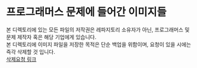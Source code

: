 # 프로그래머스 문제에 들어간 이미지들
본 디렉토리에 있는 모든 파일의 저작권은 레파지토리 소유자가 아닌, 프로그래머스 및 문제 제작자 혹은 해당 기업에게 있습니다.  
본 디렉토리에 이미지 파일을 저장한 목적은 단순 백업을 위함이며, 요청이 있을 시에는 즉각 삭제할 것 입니다.  
[삭제요청 링크](mailto:hk.an@kakao.com)
